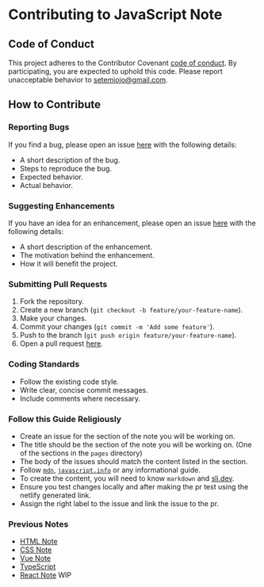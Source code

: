 # Contributing to JavaScript Note

## Code of Conduct

This project adheres to the Contributor Covenant [code of conduct](CODE_OF_CONDUCT.md). By participating, you are expected to uphold this code. Please report unacceptable behavior to [setemiojo@gmail.com](mailto:setemiojo@gmail.com).

## How to Contribute

### Reporting Bugs

If you find a bug, please open an issue [here](https://github.com/Oluwasetemi/javascript-note/issues) with the following details:

- A short description of the bug.
- Steps to reproduce the bug.
- Expected behavior.
- Actual behavior.

### Suggesting Enhancements

If you have an idea for an enhancement, please open an issue [here](https://github.com/Oluwasetemi/javascript-note/issues) with the following details:

- A short description of the enhancement.
- The motivation behind the enhancement.
- How it will benefit the project.

### Submitting Pull Requests

1. Fork the repository.
2. Create a new branch (`git checkout -b feature/your-feature-name`).
3. Make your changes.
4. Commit your changes (`git commit -m 'Add some feature'`).
5. Push to the branch (`git push origin feature/your-feature-name`).
6. Open a pull request [here](https://github.com/Oluwasetemi/javascript-note/pulls).

### Coding Standards

- Follow the existing code style.
- Write clear, concise commit messages.
- Include comments where necessary.

### Follow this Guide Religiously

- Create an issue for the section of the note you will be working on.
- The title should be the section of the note you will be working on. (One of the sections in the `pages` directory)
- The body of the issues should match the content listed in the section.
- Follow [`mdn`](https://mdn.io), [`javascript.info`](https://javascript.info/) or any informational guide.
- To create the content, you will need to know `markdown` and [sli.dev](https://sli.dev/).
- Ensure you test changes locally and after making the pr test using the netlify generated link.
- Assign the right label to the issue and link the issue to the pr.

### Previous Notes

- [HTML Note](https://karatu.oluwasetemi.dev/)
- [CSS Note](https://css.oluwasetemi.dev/)
- [Vue Note](https://vue-classnote.oluwasetemi.dev/1)
- [TypeScript](https://typescript.oluwasetemi.dev/)
- [React Note](https://react.oluwasetemi.dev/) WIP
